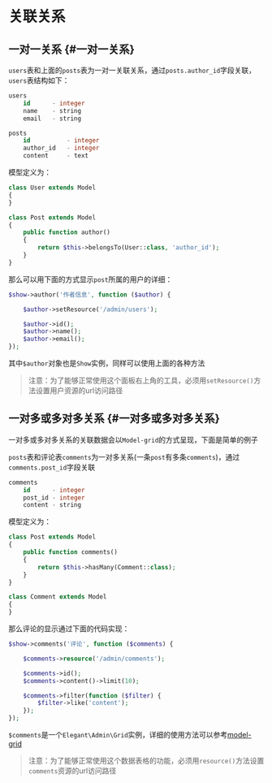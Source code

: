 # 关联关系

## 一对一关系 {#一对一关系}

`users`表和上面的`posts`表为一对一关联关系，通过`posts.author_id`字段关联，`users`表结构如下：

```sql
users
    id      - integer
    name    - string
    email   - string

posts
    id          - integer
    author_id   - integer
    content     - text
```

模型定义为：

```php
class User extends Model
{
}

class Post extends Model
{
    public function author()
    {
        return $this->belongsTo(User::class, 'author_id');
    }
}
```

那么可以用下面的方式显示`post`所属的用户的详细：

```php
$show->author('作者信息', function ($author) {

    $author->setResource('/admin/users');

    $author->id();
    $author->name();
    $author->email();
});
```

其中`$author`对象也是`Show`实例，同样可以使用上面的各种方法

> 注意：为了能够正常使用这个面板右上角的工具，必须用`setResource()`方法设置用户资源的url访问路径

## 一对多或多对多关系 {#一对多或多对多关系}

一对多或多对多关系的关联数据会以`Model-grid`的方式呈现，下面是简单的例子

`posts`表和评论表`comments`为一对多关系(一条`post`有多条`comments`)，通过`comments.post_id`字段关联

```sql
comments
    id      - integer
    post_id - integer
    content - string
```

模型定义为：

```php
class Post extends Model
{
    public function comments()
    {
        return $this->hasMany(Comment::class);
    }
}

class Comment extends Model
{
}
```

那么评论的显示通过下面的代码实现：

```php
$show->comments('评论', function ($comments) {

    $comments->resource('/admin/comments');

    $comments->id();
    $comments->content()->limit(10);

    $comments->filter(function ($filter) {
        $filter->like('content');
    });
});
```

`$comments`是一个`Elegant\Admin\Grid`实例，详细的使用方法可以参考[model-grid](https://laravel-admin.org/docs/zh/1.x/model-grid.md)

> 注意：为了能够正常使用这个数据表格的功能，必须用`resource()`方法设置`comments`资源的url访问路径